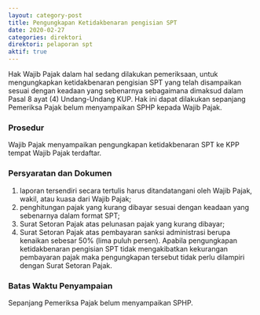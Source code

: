 ```yaml
---
layout: category-post
title: Pengungkapan Ketidakbenaran pengisian SPT
date: 2020-02-27
categories: direktori
direktori: pelaporan spt
aktif: true
---
```

Hak Wajib Pajak dalam hal sedang dilakukan pemeriksaan, untuk mengungkapkan ketidakbenaran pengisian SPT yang telah disampaikan sesuai dengan keadaan yang sebenarnya sebagaimana dimaksud dalam Pasal 8 ayat (4) Undang-Undang KUP. Hak ini dapat dilakukan sepanjang Pemeriksa Pajak belum menyampaikan SPHP kepada Wajib Pajak.

### Prosedur
Wajib Pajak menyampaikan pengungkapan ketidakbenaran SPT ke KPP tempat Wajib Pajak terdaftar.

### Persyaratan dan Dokumen
1. laporan tersendiri secara tertulis harus ditandatangani oleh Wajib Pajak, wakil, atau kuasa dari Wajib Pajak;
2. penghitungan pajak yang kurang dibayar sesuai dengan keadaan yang sebenarnya dalam format SPT; 
3. Surat Setoran Pajak atas pelunasan pajak yang kurang dibayar;
4. Surat Setoran Pajak atas pembayaran sanksi administrasi berupa kenaikan sebesar 50% (lima puluh persen).
Apabila pengungkapan ketidakbenaran pengisian SPT tidak mengakibatkan kekurangan pembayaran pajak maka pengungkapan tersebut tidak perlu dilampiri dengan Surat Setoran Pajak.

### Batas Waktu Penyampaian
Sepanjang Pemeriksa Pajak belum menyampaikan SPHP.